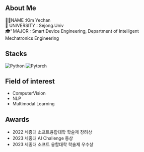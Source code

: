 ## About Me

👨‍🎓NAME :Kim Yechan  
🏫 UNIVERSITY : Sejong.Univ  
🎓¹ MAJOR : Smart Device Engineering, Department of Intelligent Mechatronics Engineering  


## Stacks
![Python](https://img.shields.io/badge/Python-3776AB?style=for-the-badge&logo=Python&logoColor=white)
![Pytorch](https://img.shields.io/badge/PyTorch-EE4C2C?style=for-the-badge&logo=PyTorch&logoColor=white)


## Field of interest
- ComputerVision
- NLP
- Multimodal Learning

## Awards
- 2022 세종대 소프트융합대학 학술제 장려상
- 2023 세종대 AI Challenge 동상
- 2023 세종대 소프트 융합대학 학술제 우수상 

